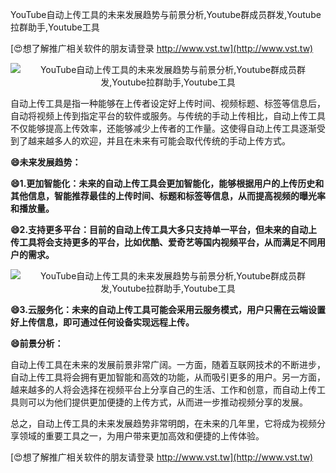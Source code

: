 YouTube自动上传工具的未来发展趋势与前景分析,Youtube群成员群发,Youtube拉群助手,Youtube工具

[😍想了解推广相关软件的朋友请登录 http://www.vst.tw](http://www.vst.tw)

 <center><img src="https://vst.tw/MP4/tuiguang/png/4.png" alt="YouTube自动上传工具的未来发展趋势与前景分析,Youtube群成员群发,Youtube拉群助手,Youtube工具"></center>

自动上传工具是指一种能够在上传者设定好上传时间、视频标题、标签等信息后，自动将视频上传到指定平台的软件或服务。与传统的手动上传相比，自动上传工具不仅能够提高上传效率，还能够减少上传者的工作量。这使得自动上传工具逐渐受到了越来越多人的欢迎，并且在未来有可能会取代传统的手动上传方式。

**😄未来发展趋势：**

**😄1.更加智能化：未来的自动上传工具会更加智能化，能够根据用户的上传历史和其他信息，智能推荐最佳的上传时间、标题和标签等信息，从而提高视频的曝光率和播放量。**

**😄2.支持更多平台：目前的自动上传工具大多只支持单一平台，但未来的自动上传工具将会支持更多的平台，比如优酷、爱奇艺等国内视频平台，从而满足不同用户的需求。**

 <center><img src="https://vst.tw/MP4/tuiguang/png/5.png" alt="YouTube自动上传工具的未来发展趋势与前景分析,Youtube群成员群发,Youtube拉群助手,Youtube工具"></center>

**😄3.云服务化：未来的自动上传工具可能会采用云服务模式，用户只需在云端设置好上传信息，即可通过任何设备实现远程上传。**

**😄前景分析：**

自动上传工具在未来的发展前景非常广阔。一方面，随着互联网技术的不断进步，自动上传工具将会拥有更加智能和高效的功能，从而吸引更多的用户。另一方面，越来越多的人将会选择在视频平台上分享自己的生活、工作和创意，而自动上传工具则可以为他们提供更加便捷的上传方式，从而进一步推动视频分享的发展。

总之，自动上传工具的未来发展趋势非常明朗，在未来的几年里，它将成为视频分享领域的重要工具之一，为用户带来更加高效和便捷的上传体验。

[😍想了解推广相关软件的朋友请登录 http://www.vst.tw](http://www.vst.tw)



